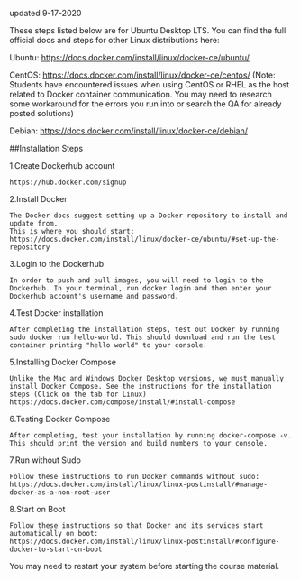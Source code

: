 updated 9-17-2020

These steps listed below are for Ubuntu Desktop LTS. You can find the full official docs and steps for other Linux distributions here:

Ubuntu: https://docs.docker.com/install/linux/docker-ce/ubuntu/

CentOS: https://docs.docker.com/install/linux/docker-ce/centos/
(Note: Students have encountered issues when using CentOS or RHEL as the host related to Docker container communication. You may need to research some workaround for the errors you run into or search the QA for already posted solutions)

Debian: https://docs.docker.com/install/linux/docker-ce/debian/

##Installation Steps

1.Create Dockerhub account

    https://hub.docker.com/signup

2.Install Docker

    The Docker docs suggest setting up a Docker repository to install and update from.
    This is where you should start: https://docs.docker.com/install/linux/docker-ce/ubuntu/#set-up-the-repository

3.Login to the Dockerhub

    In order to push and pull images, you will need to login to the Dockerhub. In your terminal, run docker login and then enter your Dockerhub account's username and password.

4.Test Docker installation

    After completing the installation steps, test out Docker by running sudo docker run hello-world. This should download and run the test container printing "hello world" to your console.

5.Installing Docker Compose

    Unlike the Mac and Windows Docker Desktop versions, we must manually install Docker Compose. See the instructions for the installation steps (Click on the tab for Linux)
    https://docs.docker.com/compose/install/#install-compose

6.Testing Docker Compose

    After completing, test your installation by running docker-compose -v. This should print the version and build numbers to your console.

7.Run without Sudo

    Follow these instructions to run Docker commands without sudo:
    https://docs.docker.com/install/linux/linux-postinstall/#manage-docker-as-a-non-root-user

8.Start on Boot

    Follow these instructions so that Docker and its services start automatically on boot:
    https://docs.docker.com/install/linux/linux-postinstall/#configure-docker-to-start-on-boot

You may need to restart your system before starting the course material.


